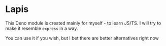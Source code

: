 # Lapis

This Deno module is created mainly for myself - to learn JS/TS.
I will try to make it resemble `express` in a way.

You can use it if you wish, but I bet there are better alternatives right now
